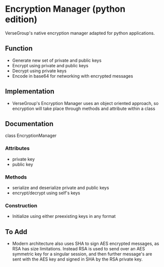 # Encryption Manager (python edition)
VerseGroup's native encryption manager adapted for python applications.

## Function
- Generate new set of private and public keys
- Encrypt using private and public keys
- Decrypt using private keys
- Encode in base64 for networking with encrypted messages 

## Implementation
- VerseGroup's Encryption Manager uses an object oriented approach, so encryption will take place through methods and attribute within a class

## Documentation
class EncryptionManager

### Attributes
- private key
- public key

### Methods
- serialize and deserialize private and public keys
- encrypt/decrypt using self's keys

### Construction
- Initialize using either preexisting keys in any format

## To Add
- Modern architecture also uses SHA to sign AES encrypted messages, as RSA has size limitations. Instead RSA is used to send over an AES symmetric key for a singular session, and then further message's are sent with the AES key and signed in SHA by the RSA private key. 
